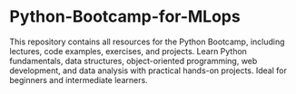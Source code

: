 # Python-Bootcamp-for-MLops
This repository contains all resources for the Python Bootcamp, including lectures, code examples, exercises, and projects. Learn Python fundamentals, data structures, object-oriented programming, web development, and data analysis with practical hands-on projects. Ideal for beginners and intermediate learners.
